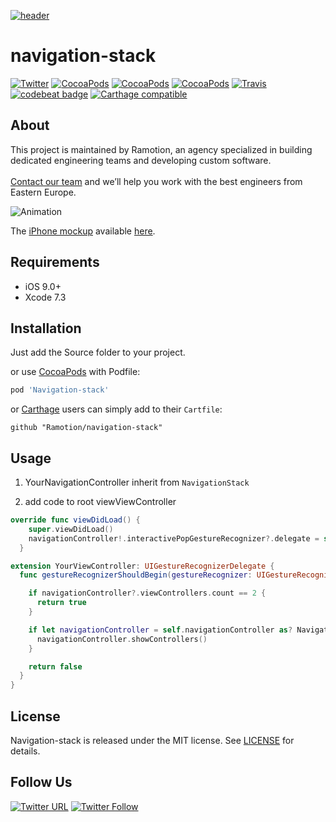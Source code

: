 [![header](https://raw.githubusercontent.com/Ramotion/navigation-stack/master/header.png)](https://ramotion.com?utm_source=gthb&utm_medium=special&utm_campaign=navigation-stack-logo)

# navigation-stack
[![Twitter](https://img.shields.io/badge/Twitter-@Ramotion-blue.svg?style=flat)](http://twitter.com/Ramotion)
[![CocoaPods](https://img.shields.io/cocoapods/p/Navigation-stack.svg)](https://cocoapods.org/pods/Navigation-stack)
[![CocoaPods](https://img.shields.io/cocoapods/v/Navigation-stack.svg)](http://cocoapods.org/pods/Navigation-stack)
[![CocoaPods](https://img.shields.io/cocoapods/metrics/doc-percent/Navigation-stack.svg)](https://cdn.rawgit.com/Ramotion/navigation-stack/master/docs/index.html)
[![Travis](https://img.shields.io/travis/Ramotion/navigation-stack.svg)](https://travis-ci.org/Ramotion/navigation-stack)
[![codebeat badge](https://codebeat.co/badges/c322a039-b06b-46d9-bf40-e48cf0365b97)](https://codebeat.co/projects/github-com-ramotion-navigation-stack)
[![Carthage compatible](https://img.shields.io/badge/Carthage-compatible-4BC51D.svg?style=flat)](https://github.com/Ramotion/navigation-stack)

## About
This project is maintained by Ramotion, an agency specialized in building dedicated engineering teams and developing custom software.<br><br> [Contact our team](https://ramotion.com?utm_source=gthb&utm_medium=special&utm_campaign=navigation-stack-contact-us) and we’ll help you work with the best engineers from Eastern Europe.

![Animation](https://raw.githubusercontent.com/Ramotion/navigation-stack/master/Navigation-Stack.gif)

The [iPhone mockup](https://store.ramotion.com/product/iphone-6-mockups?utm_source=gthb&utm_medium=special&utm_campaign=navigation-stack) available [here](https://store.ramotion.com/product/iphone-6-mockups?utm_source=gthb&utm_medium=special&utm_campaign=navigation-stack).

## Requirements

- iOS 9.0+
- Xcode 7.3

## Installation

Just add the Source folder to your project.

or use [CocoaPods](https://cocoapods.org) with Podfile:
``` ruby
pod 'Navigation-stack'
```

or [Carthage](https://github.com/Carthage/Carthage) users can simply add to their `Cartfile`:
```
github "Ramotion/navigation-stack"
```

## Usage

1) YourNavigationController inherit from `NavigationStack`

2) add code to root viewViewController

``` swift
override func viewDidLoad() {
    super.viewDidLoad()
    navigationController!.interactivePopGestureRecognizer?.delegate = self
  }
```

``` swift
extension YourViewController: UIGestureRecognizerDelegate {
  func gestureRecognizerShouldBegin(gestureRecognizer: UIGestureRecognizer) -> Bool {

    if navigationController?.viewControllers.count == 2 {
      return true
    }

    if let navigationController = self.navigationController as? NavigationStack {
      navigationController.showControllers()
    }

    return false
  }
}
```

## License

Navigation-stack is released under the MIT license.
See [LICENSE](./LICENSE) for details.


## Follow Us

[![Twitter URL](https://img.shields.io/twitter/url/http/shields.io.svg?style=social)](https://twitter.com/intent/tweet?text=https://github.com/ramotion/navigation-stack)
[![Twitter Follow](https://img.shields.io/twitter/follow/ramotion.svg?style=social)](https://twitter.com/ramotion)
